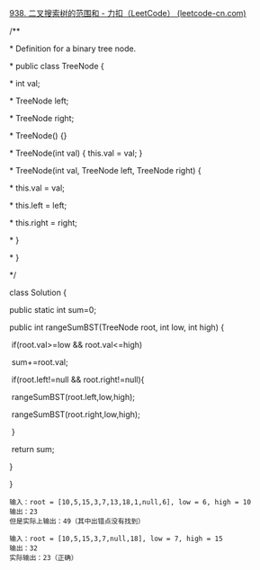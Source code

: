 [938. 二叉搜索树的范围和 - 力扣（LeetCode） (leetcode-cn.com)](https://leetcode-cn.com/problems/range-sum-of-bst/)

/**

 \* Definition for a binary tree node.

 \* public class TreeNode {

 \*   int val;

 \*   TreeNode left;

 \*   TreeNode right;

 \*   TreeNode() {}

 \*   TreeNode(int val) { this.val = val; }

 \*   TreeNode(int val, TreeNode left, TreeNode right) {

 \*     this.val = val;

 \*     this.left = left;

 \*     this.right = right;

 \*   }

 \* }

 */

class Solution {

  public static int sum=0;

  public int rangeSumBST(TreeNode root, int low, int high) {

​    if(root.val>=low && root.val<=high)

​       sum+=root.val;

​    if(root.left!=null && root.right!=null){

​      rangeSumBST(root.left,low,high);

​      rangeSumBST(root.right,low,high);

​    }

​    return sum;

  }

}

```
输入：root = [10,5,15,3,7,13,18,1,null,6], low = 6, high = 10
输出：23
但是实际上输出：49（其中出错点没有找到）
```

```
输入：root = [10,5,15,3,7,null,18], low = 7, high = 15
输出：32
实际输出：23（正确）
```

